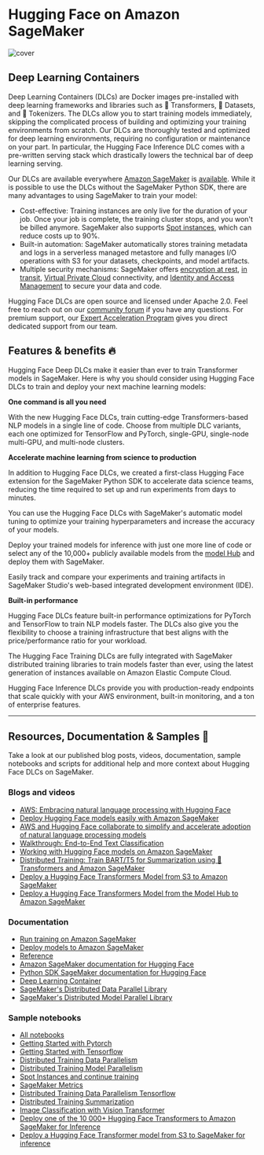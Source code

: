 # Hugging Face on Amazon SageMaker

![cover](https://huggingface.co/datasets/huggingface/documentation-images/resolve/main/sagemaker/cover.png)

## Deep Learning Containers

Deep Learning Containers (DLCs) are Docker images pre-installed with deep learning frameworks and libraries such as 🤗 Transformers, 🤗 Datasets, and 🤗 Tokenizers. The DLCs allow you to start training models immediately, skipping the complicated process of building and optimizing your training environments from scratch. Our DLCs are thoroughly tested and optimized for deep learning environments, requiring no configuration or maintenance on your part. In particular, the Hugging Face Inference DLC comes with a pre-written serving stack which drastically lowers the technical bar of deep learning serving.

Our DLCs are available everywhere [Amazon SageMaker](https://aws.amazon.com/sagemaker/) is [available](https://aws.amazon.com/about-aws/global-infrastructure/regional-product-services/). While it is possible to use the DLCs without the SageMaker Python SDK, there are many advantages to using SageMaker to train your model:

- Cost-effective: Training instances are only live for the duration of your job. Once your job is complete, the training cluster stops, and you won't be billed anymore. SageMaker also supports [Spot instances]((https://docs.aws.amazon.com/sagemaker/latest/dg/model-managed-spot-training.html)), which can reduce costs up to 90%.
- Built-in automation: SageMaker automatically stores training metadata and logs in a serverless managed metastore and fully manages I/O operations with S3 for your datasets, checkpoints, and model artifacts.
- Multiple security mechanisms: SageMaker offers [encryption at rest](https://docs.aws.amazon.com/sagemaker/latest/dg/encryption-at-rest-nbi.html), [in transit](https://docs.aws.amazon.com/sagemaker/latest/dg/encryption-in-transit.html), [Virtual Private Cloud](https://docs.aws.amazon.com/sagemaker/latest/dg/interface-vpc-endpoint.html) connectivity, and [Identity and Access Management](https://docs.aws.amazon.com/sagemaker/latest/dg/security_iam_service-with-iam.html) to secure your data and code.

Hugging Face DLCs are open source and licensed under Apache 2.0. Feel free to reach out on our [community forum](https://discuss.huggingface.co/c/sagemaker/17) if you have any questions. For premium support, our [Expert Acceleration Program](https://huggingface.co/support) gives you direct dedicated support from our team.

## Features & benefits 🔥

Hugging Face Deep DLCs make it easier than ever to train Transformer models in SageMaker. Here is why you should consider using Hugging Face DLCs to train and deploy your next machine learning models:

**One command is all you need**

With the new Hugging Face DLCs, train cutting-edge Transformers-based NLP models in a single line of code. Choose from multiple DLC variants, each one optimized for TensorFlow and PyTorch, single-GPU, single-node multi-GPU, and multi-node clusters.

**Accelerate machine learning from science to production**

In addition to Hugging Face DLCs, we created a first-class Hugging Face extension for the SageMaker Python SDK to accelerate data science teams, reducing the time required to set up and run experiments from days to minutes.

You can use the Hugging Face DLCs with SageMaker's automatic model tuning to optimize your training hyperparameters and increase the accuracy of your models.

Deploy your trained models for inference with just one more line of code or select any of the 10,000+ publicly available models from the [model Hub](https://huggingface.co/models) and deploy them with SageMaker.

Easily track and compare your experiments and training artifacts in SageMaker Studio's web-based integrated development environment (IDE).

**Built-in performance**

Hugging Face DLCs feature built-in performance optimizations for PyTorch and TensorFlow to train NLP models faster. The DLCs also give you the flexibility to choose a training infrastructure that best aligns with the price/performance ratio for your workload.

The Hugging Face Training DLCs are fully integrated with SageMaker distributed training libraries to train models faster than ever, using the latest generation of instances available on Amazon Elastic Compute Cloud.

Hugging Face Inference DLCs provide you with production-ready endpoints that scale quickly with your AWS environment, built-in monitoring, and a ton of enterprise features. 

---

## Resources, Documentation & Samples 📄

Take a look at our published blog posts, videos, documentation, sample notebooks and scripts for additional help and more context about Hugging Face DLCs on SageMaker.

### Blogs and videos

- [AWS: Embracing natural language processing with Hugging Face](https://aws.amazon.com/de/blogs/opensource/embracing-natural-language-processing-with-hugging-face/)
- [Deploy Hugging Face models easily with Amazon SageMaker](https://huggingface.co/blog/deploy-hugging-face-models-easily-with-amazon-sagemaker)
- [AWS and Hugging Face collaborate to simplify and accelerate adoption of natural language processing models](https://aws.amazon.com/blogs/machine-learning/aws-and-hugging-face-collaborate-to-simplify-and-accelerate-adoption-of-natural-language-processing-models/)
- [Walkthrough: End-to-End Text Classification](https://youtu.be/ok3hetb42gU)
- [Working with Hugging Face models on Amazon SageMaker](https://youtu.be/leyrCgLAGjMn)
- [Distributed Training: Train BART/T5 for Summarization using 🤗 Transformers and Amazon SageMaker](https://huggingface.co/blog/sagemaker-distributed-training-seq2seq)
- [Deploy a Hugging Face Transformers Model from S3 to Amazon SageMaker](https://youtu.be/pfBGgSGnYLs)
- [Deploy a Hugging Face Transformers Model from the Model Hub to Amazon SageMaker](https://youtu.be/l9QZuazbzWM)

### Documentation

- [Run training on Amazon SageMaker](/docs/sagemaker/train)
- [Deploy models to Amazon SageMaker](/docs/sagemaker/inference)
- [Reference](/docs/sagemaker/reference)
- [Amazon SageMaker documentation for Hugging Face](https://docs.aws.amazon.com/sagemaker/latest/dg/hugging-face.html)
- [Python SDK SageMaker documentation for Hugging Face](https://sagemaker.readthedocs.io/en/stable/frameworks/huggingface/index.html)
- [Deep Learning Container](https://github.com/aws/deep-learning-containers/blob/master/available_images.md#huggingface-training-containers)
- [SageMaker's Distributed Data Parallel Library](https://docs.aws.amazon.com/sagemaker/latest/dg/data-parallel.html)
- [SageMaker's Distributed Model Parallel Library](https://docs.aws.amazon.com/sagemaker/latest/dg/model-parallel.html)

### Sample notebooks

- [All notebooks](https://github.com/huggingface/notebooks/tree/master/sagemaker)
- [Getting Started with Pytorch](https://github.com/huggingface/notebooks/blob/main/sagemaker/01_getting_started_pytorch/sagemaker-notebook.ipynb)
- [Getting Started with Tensorflow](https://github.com/huggingface/notebooks/blob/main/sagemaker/02_getting_started_tensorflow/sagemaker-notebook.ipynb)
- [Distributed Training Data Parallelism](https://github.com/huggingface/notebooks/blob/main/sagemaker/03_distributed_training_data_parallelism/sagemaker-notebook.ipynb)
- [Distributed Training Model Parallelism](https://github.com/huggingface/notebooks/blob/main/sagemaker/04_distributed_training_model_parallelism/sagemaker-notebook.ipynb)
- [Spot Instances and continue training](https://github.com/huggingface/notebooks/blob/main/sagemaker/05_spot_instances/sagemaker-notebook.ipynb)
- [SageMaker Metrics](https://github.com/huggingface/notebooks/blob/main/sagemaker/06_sagemaker_metrics/sagemaker-notebook.ipynb)
- [Distributed Training Data Parallelism Tensorflow](https://github.com/huggingface/notebooks/blob/main/sagemaker/07_tensorflow_distributed_training_data_parallelism/sagemaker-notebook.ipynb)
- [Distributed Training Summarization](https://github.com/huggingface/notebooks/blob/main/sagemaker/08_distributed_summarization_bart_t5/sagemaker-notebook.ipynb)
- [Image Classification with Vision Transformer](https://github.com/huggingface/notebooks/blob/main/sagemaker/09_image_classification_vision_transformer/sagemaker-notebook.ipynb)
- [Deploy one of the 10 000+ Hugging Face Transformers to Amazon SageMaker for Inference](https://github.com/huggingface/notebooks/blob/main/sagemaker/11_deploy_model_from_hf_hub/deploy_transformer_model_from_hf_hub.ipynb)
- [Deploy a Hugging Face Transformer model from S3 to SageMaker for inference](https://github.com/huggingface/notebooks/blob/main/sagemaker/10_deploy_model_from_s3/deploy_transformer_model_from_s3.ipynb)